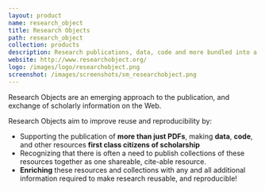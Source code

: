 ```yaml
---
layout: product
name: research_object
title: Research Objects
path: research_object
collection: products
description: Research publications, data, code and more bundled into a shareable, cite-able, reusable format
website: http://www.researchobject.org/
logo: /images/logo/researchobject.png
screenshot: /images/screenshots/sm_researchobject.png
---
```


Research Objects are an emerging approach to the publication, and exchange of scholarly information on the Web.

Research Objects aim to improve reuse and reproducibility by:

* Supporting the publication of **more than just PDFs**, making **data**, **code**, and other resources **first class citizens of scholarship**
* Recognizing that there is often a need to publish collections of these resources together as one shareable, cite-able resource.
* **Enriching** these resources and collections with any and all additional information required to make research reusable, and reproducible!
